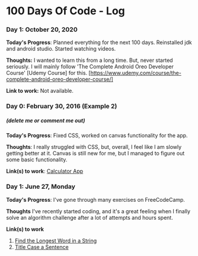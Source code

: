 # 100 Days Of Code - Log

### Day 1: October 20, 2020

**Today's Progress**: Planned everything for the next 100 days. Reinstalled jdk and android studio. Started watching videos.

**Thoughts:** I wanted to learn this from a long time. But, never started seriously. I will mainly follow 'The Complete Android Oreo Developer Course' [Udemy Course] for this. [https://www.udemy.com/course/the-complete-android-oreo-developer-course/]

**Link to work:** Not available.

### Day 0: February 30, 2016 (Example 2)
##### (delete me or comment me out)

**Today's Progress**: Fixed CSS, worked on canvas functionality for the app.

**Thoughts**: I really struggled with CSS, but, overall, I feel like I am slowly getting better at it. Canvas is still new for me, but I managed to figure out some basic functionality.

**Link(s) to work**: [Calculator App](http://www.example.com)


### Day 1: June 27, Monday

**Today's Progress**: I've gone through many exercises on FreeCodeCamp.

**Thoughts** I've recently started coding, and it's a great feeling when I finally solve an algorithm challenge after a lot of attempts and hours spent.

**Link(s) to work**
1. [Find the Longest Word in a String](https://www.freecodecamp.com/challenges/find-the-longest-word-in-a-string)
2. [Title Case a Sentence](https://www.freecodecamp.com/challenges/title-case-a-sentence)

